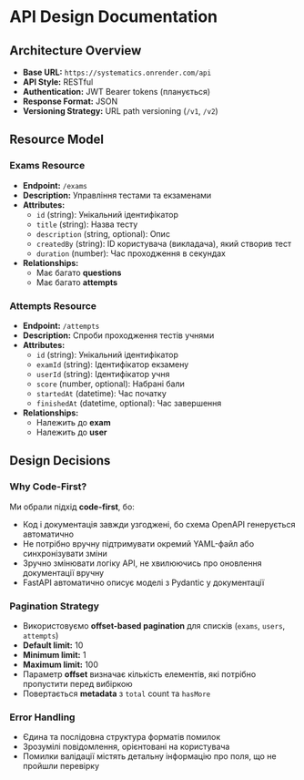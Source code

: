 # API Design Documentation

## Architecture Overview
- **Base URL:** `https://systematics.onrender.com/api`  
- **API Style:** RESTful  
- **Authentication:** JWT Bearer tokens (планується)  
- **Response Format:** JSON  
- **Versioning Strategy:** URL path versioning (`/v1`, `/v2`)  

## Resource Model 

### Exams Resource
- **Endpoint:** `/exams`  
- **Description:** Управління тестами та екзаменами  
- **Attributes:**  
  - `id` (string): Унікальний ідентифікатор  
  - `title` (string): Назва тесту  
  - `description` (string, optional): Опис  
  - `createdBy` (string): ID користувача (викладача), який створив тест  
  - `duration` (number): Час проходження в секундах
- **Relationships:**  
  - Має багато **questions**  
  - Має багато **attempts**     

### Attempts Resource
- **Endpoint:** `/attempts`  
- **Description:** Спроби проходження тестів учнями  
- **Attributes:**  
  - `id` (string): Унікальний ідентифікатор  
  - `examId` (string): Ідентифікатор екзамену  
  - `userId` (string): Ідентифікатор учня  
  - `score` (number, optional): Набрані бали  
  - `startedAt` (datetime): Час початку  
  - `finishedAt` (datetime, optional): Час завершення  
- **Relationships:**  
  - Належить до **exam**  
  - Належить до **user**  

## Design Decisions

### Why Code-First?
Ми обрали підхід **code-first**, бо:    
- Код і документація завжди узгоджені, бо схема OpenAPI генерується автоматично
- Не потрібно вручну підтримувати окремий YAML-файл або синхронізувати зміни
- Зручно змінювати логіку API, не хвилюючись про оновлення документації вручну
- FastAPI автоматично описує моделі з Pydantic у документації

### Pagination Strategy
- Використовуємо **offset-based pagination** для списків (`exams`, `users`, `attempts`)  
- **Default limit:** 10 
- **Minimum limit:** 1
- **Maximum limit:** 100  
- Параметр **offset** визначає кількість елементів, які потрібно пропустити перед вибіркою
- Повертається **metadata** з `total` count та `hasMore`  

### Error Handling
- Єдина та послідовна структура форматів помилок
- Зрозумілі повідомлення, орієнтовані на користувача
- Помилки валідації містять детальну інформацію про поля, що не пройшли перевірку
